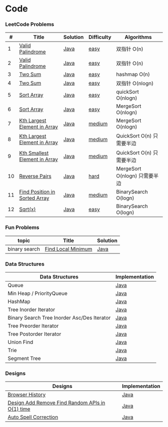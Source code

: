 Code
========

### LeetCode Problems

| #   | Title                                                                                                                  | Solution                                                               | Difficulty                                                       | Algorithms             |
|-----|------------------------------------------------------------------------------------------------------------------------|------------------------------------------------------------------------|------------------------------------------------------------------|------------------------|
| 1   | [Valid Palindrome](https://leetcode.com/problems/valid-palindrome/)                                                    | [Java](./algorithms/1_valid_palindrome/ValidPalindrome.java)           | [easy](./algorithms/1_valid_palindromem/README.md)               | 双指针  O(n)              |
| 2   | [Valid Palindrome](https://leetcode.com/problems/valid-palindrome-ii/)                                                 | [Java](./algorithms/2_valid_palindrome2/ValidPalindrome2.java)         | [easy](./algorithms/2_valid_palindromem2/README.md)              | 双指针  O(n)              |
| 3   | [Two Sum](https://leetcode.com/problems/two-sum/)                                                                      | [Java](./algorithms/3_two_sum/hashmap/TwoSum.java)                     | [easy](./algorithms/3_two_sum/hashmap/README.md)                 | hashmap  O(n)          |
| 4   | [Two Sum](https://leetcode.com/problems/two-sum/)                                                                      | [Java](./algorithms/3_two_sum/two_pointer/TwoSum2.java)                | [easy](./algorithms/3_two_sum/two_pointer/README.md)             | 双指针  O(nlogn)          |
| 5   | [Sort Array](https://leetcode.com/problems/sort-an-array/)                                                             | [Java](./algorithms/4_sort_array/QuickSort.java)                       | [easy](./algorithms/4_sort_array//README.md)                     | quickSort  O(nlogn)    |
| 6   | [Sort Array](https://leetcode.com/problems/sort-an-array/)                                                             | [Java](./algorithms/4_sort_array/MergeSort.java)                       | [easy](./algorithms/4_sort_array//README.md)                     | MergeSort  O(nlogn)    |
| 7   | [Kth Largest Element in Array](https://leetcode.com/problems/kth-largest-element-in-an-array/)                         | [Java](./algorithms/5_Kth_largest_element_array/MergeSort.java)        | [medium](./algorithms/5_Kth_largest_element_array//README.md)    | MergeSort  O(nlogn)    |
| 8   | [Kth Largest Element in Array](https://leetcode.com/problems/kth-largest-element-in-an-array/)                         | [Java](./algorithms/5_Kth_largest_element_array/QuickSort.java)        | [medium](./algorithms/5_Kth_largest_element_array//README.md)    | QuickSort  O(n) 只需要半边  |
| 9   | [Kth Smallest Element in Array](https://leetcode.com/problems/kth-largest-element-in-an-array/)                        | [Java](./algorithms/6_Kth_smallest_element_array/QuickSort.java)       | [medium](./algorithms/6_Kth_smallest_element_array//README.md)   | QuickSort  O(n) 只需要半边  |
| 10  | [Reverse Pairs](https://leetcode.com/problems/reverse-pairs/)                                                          | [Java](./algorithms/7_reverse_pairs/MergeSort.java)                    | [hard](./algorithms/7_reverse_pairs//README.md)                  | MergeSort  O(nlogn) 只需要半边 |
| 11  | [Find Position in Sorted Array](https://leetcode.com/problems/find-first-and-last-position-of-element-in-sorted-array/) | [Java](./algorithms/8_find_position_in_sorted_array/BinarySearch.java) | [medium](./algorithms/8_find_position_in_sorted_array//README.md) | BinarySearch  O(logn)  |
| 12  | [Sqrt(x)](https://leetcode.com/problems/sqrtx/)                       | [Java](./algorithms/9_sqrt/Squrt.java)                                 | [easy](./algorithms/9_sqrt//README.md)                           | BinarySearch  O(logn)  |
### Fun Problems

| topic | Title | Solution |
|-------| ----- | -------- |
|binary search|[Find Local Minimum](./algorithms/java/fun_find_local_minimum_in_unsorted_array/README.md)|[Java](./algorithms/java/fun_find_local_minimum_in_unsorted_array/FindLocalMin.java)|

### Data Structures

| Data Structures | Implementation |
|--|--|
|Queue|[Java](./data_structures/queue/Queue.java)|
|Min Heap / PriorityQueue|[Java](./data_structures/min_heap/MinHeap.java)|
|HashMap|[Java](./data_structures/hashmap/HashMap.java)|
|Tree Inorder Iterator|[Java](./data_structures/tree_iterator/InorderIterator.java)|
|Binary Search Tree Inorder Asc/Des Iterator|[Java](./data_structures/tree_iterator/AscDesInorderIterator.java)|
|Tree Preorder Iterator|[Java](./data_structures/tree_iterator/PreorderIterator.java)|
|Tree Postorder Iterator|[Java](./data_structures/tree_iterator/PostorderIterator.java)|
|Union Find|[Java](./data_structures/union_find/UnionFind.java)|
|Trie|[Java](./data_structures/trie/Trie.java)|
|Segment Tree|[Java](./data_structures/segment_tree/SegmentTree.java)|

### Designs

| Designs | Implementation |
|--|--|
|[Browser History](./designs/browser_history/README.md)|[Java](./designs/browser_history/BrowserHistory.java)|
|[Design Add Remove Find Random APIs in O(1) time](./designs/design_add_remove_find_random_in_o1/README.md)|[Java](./designs/design_add_remove_find_random_in_o1/NewDataStructure.java)|
|[Auto Spell Correction](./designs/auto_spell_correction/README.md)|[Java](./designs/auto_spell_correction/SpellCorrection.java)|